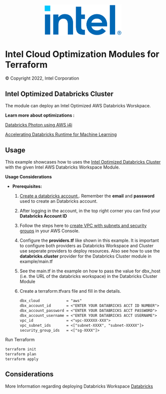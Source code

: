 <p align="center">
  <img src="https://github.com/intel/terraform-intel-aws-databricks/blob/main/images/logo-classicblue-800px.png?raw=true" alt="Intel Logo" width="250"/>
</p>

# Intel Cloud Optimization Modules for Terraform

© Copyright 2022, Intel Corporation

## Intel Optimized Databricks Cluster

The module can deploy an Intel Optimized AWS Databricks Worskpace. 

**Learn more about optimizations :**

[Databricks Photon using AWS i4i](https://www.databricks.com/blog/2022/09/13/faster-insights-databricks-photon-using-aws-i4i-instances-latest-intel-ice-lake)

[Accelerating Databricks Runtime for Machine Learning](https://techcommunity.microsoft.com/t5/ai-customer-engineering-team/accelerating-azure-databricks-runtime-for-machine-learning/ba-p/3524273)

## Usage

This example showcases how to uses the [Intel Optimized Databricks Cluster ](https://registry.terraform.io/modules/intel/databricks-cluster/intel/latest) with the given Intel AWS Databricks Workspace Module.

**Usage Considerations**

<p>

* **Prerequisites:**

  1.  [Create a databricks account.](https://www.databricks.com/try-databricks?itm_data=Homepage-HeroCTA-Trial#account). Remember the **email** and **password** used to create an Databricks account.

  2.  After logging in the account, in the top right corner you can find your **Databricks Account ID**

  3.  Follow the steps here to [create VPC with subnets and security groups](https://docs.databricks.com/administration-guide/cloud-configurations/aws/customer-managed-vpc.html#create-a-vpc) in your AWS Console.

  4.  Configure the **providers.tf** like shown in this example. It is important to configure both providers as Databricks Workspace and Cluster use seperate providers to deploy resources. Also see how to use the **databricks.cluster** provider for the Databricks Cluster module in example/main.tf

  5.  See the main.tf in the example on how to pass the value for dbx_host (i.e. the URL of the databricks workspace) in the Databricks Cluster Module 

  5.  Create a terraform.tfvars file and fill in the details. 

      ```hcl
      dbx_cloud            = "aws"
      dbx_account_id       = <"ENTER YOUR DATABRICKS ACCT ID NUMBER"> 
      dbx_account_password = <"ENTER YOUR DATABRICKS ACCT PASSWORD">
      dbx_account_username = <"ENTER YOUR DATABRICKS ACCT USERNAME">
      vpc_id               = <"vpc-XXXXXX-XXX">
      vpc_subnet_ids       = <["subnet-XXXX", "subnet-XXXXX"]>
      security_group_ids   = <["sg-XXXX"]>
      ```
Run Terraform

```hcl
terraform init  
terraform plan
terraform apply 
```
## Considerations
More Information regarding deploying Databricks Workspace [Databricks](https://registry.terraform.io/providers/databricks/databricks/latest/docs#authentication)